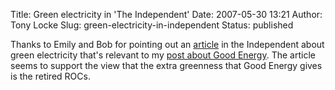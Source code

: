 Title: Green electricity in 'The Independent'
Date: 2007-05-30 13:21
Author: Tony Locke
Slug: green-electricity-in-independent
Status: published

Thanks to Emily and Bob for pointing out an
[article](http://www.independent.co.uk/environment/lifestyle/article2579329.ece)
in the Independent about green electricity that's relevant to my
[post about Good Energy]({filename}was-i-right-to-change-to-good-energy.md).
The article seems to support the view that the extra greenness that Good Energy gives is the retired ROCs.
